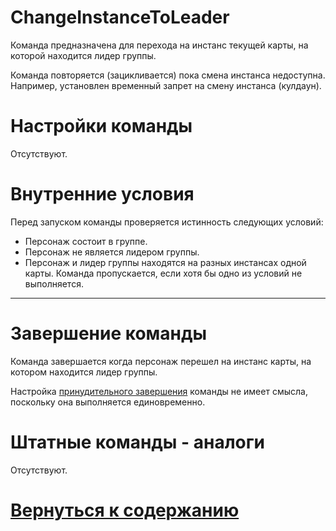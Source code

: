 # **ChangeInstanceToLeader**

Команда предназначена для перехода на инстанс текущей карты, на которой находится лидер группы.

Команда повторяется (зацикливается) пока смена инстанса недоступна. Например, установлен временный запрет на смену инстанса (кулдаун).


# **Настройки команды**
Отсутствуют.


# **Внутренние условия**

Перед запуском команды проверяется истинность следующих условий:
- Персонаж состоит в группе.
- Персонаж не является лидером группы.
- Персонаж и лидер группы находятся на разных инстансах одной карты.
Команда пропускается, если хотя бы одно из условий не выполняется.

---

# **Завершение команды**

Команда завершается когда персонаж перешел на инстанс карты, на котором находится лидер группы.

Настройка [принудительного завершения](./../../General/ForcedQuesterActionTermination-RU.md) команды не имеет смысла, поскольку она выполняется единовременно.


# **Штатные команды - аналоги**
Отсутствуют.


# [Вернуться к содержанию](../../index.md)